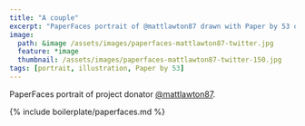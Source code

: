 ```yaml
---
title: "A couple"
excerpt: "PaperFaces portrait of @mattlawton87 drawn with Paper by 53 on an iPad."
image: 
  path: &image /assets/images/paperfaces-mattlawton87-twitter.jpg 
  feature: *image
  thumbnail: /assets/images/paperfaces-mattlawton87-twitter-150.jpg
tags: [portrait, illustration, Paper by 53]
---
```


PaperFaces portrait of project donator [@mattlawton87](https://twitter.com/mattlawton87).

{% include boilerplate/paperfaces.md %}
